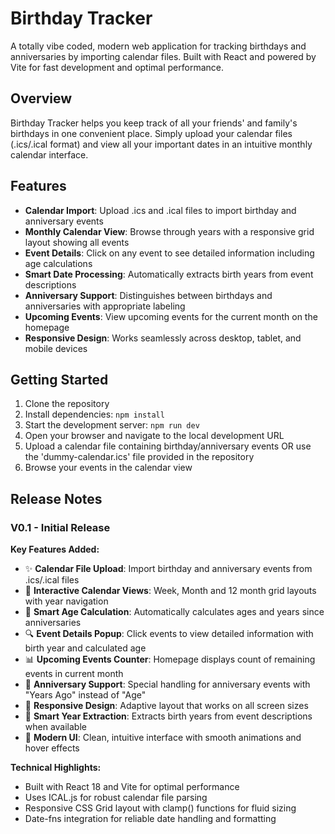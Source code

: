 # Birthday Tracker

A totally vibe coded, modern web application for tracking birthdays and anniversaries by importing calendar files. Built with React and powered by Vite for fast development and optimal performance.

## Overview

Birthday Tracker helps you keep track of all your friends' and family's birthdays in one convenient place. Simply upload your calendar files (.ics/.ical format) and view all your important dates in an intuitive monthly calendar interface.

## Features

- **Calendar Import**: Upload .ics and .ical files to import birthday and anniversary events
- **Monthly Calendar View**: Browse through years with a responsive grid layout showing all events
- **Event Details**: Click on any event to see detailed information including age calculations
- **Smart Date Processing**: Automatically extracts birth years from event descriptions
- **Anniversary Support**: Distinguishes between birthdays and anniversaries with appropriate labeling
- **Upcoming Events**: View upcoming events for the current month on the homepage
- **Responsive Design**: Works seamlessly across desktop, tablet, and mobile devices

## Getting Started

1. Clone the repository
2. Install dependencies: `npm install`
3. Start the development server: `npm run dev`
4. Open your browser and navigate to the local development URL
5. Upload a calendar file containing birthday/anniversary events OR use the 'dummy-calendar.ics' file provided in the repository
6. Browse your events in the calendar view

## Release Notes

### V0.1 - Initial Release

**Key Features Added:**
- ✨ **Calendar File Upload**: Import birthday and anniversary events from .ics/.ical files
- 📅 **Interactive Calendar Views**: Week, Month and 12 month grid layouts with year navigation
- 🎂 **Smart Age Calculation**: Automatically calculates ages and years since anniversaries
- 🔍 **Event Details Popup**: Click events to view detailed information with birth year and calculated age
- 📊 **Upcoming Events Counter**: Homepage displays count of remaining events in current month
- 🎊 **Anniversary Support**: Special handling for anniversary events with "Years Ago" instead of "Age"
- 📱 **Responsive Design**: Adaptive layout that works on all screen sizes
- 🎯 **Smart Year Extraction**: Extracts birth years from event descriptions when available
- 💫 **Modern UI**: Clean, intuitive interface with smooth animations and hover effects

**Technical Highlights:**
- Built with React 18 and Vite for optimal performance
- Uses ICAL.js for robust calendar file parsing
- Responsive CSS Grid layout with clamp() functions for fluid sizing
- Date-fns integration for reliable date handling and formatting
